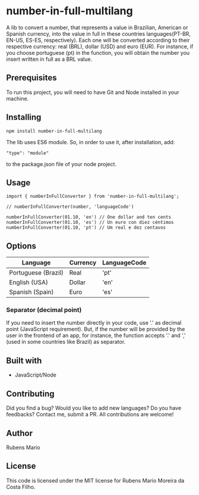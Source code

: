 # number-in-full-multilang

A lib to convert a number, that represents a value in Brazilian, American or Spanish currency, into the value in full in these countries languages(PT-BR, EN-US, ES-ES, respectively). Each one will be converted according to their respective currency: real (BRL), dollar (USD) and euro (EUR). For instance, if you choose portuguese (pt) in the function, you will obtain the number you insert written in full as a BRL value.

## Prerequisites

To run this project, you will need to have Git and Node installed in your machine.

## Installing

```
npm install number-in-full-multilang
```

The lib uses ES6 module. So, in order to use it, after installation, add:

```
"type": "module"
```

to the package.json file of your node project.

## Usage

```
import { numberInFullConverter } from 'number-in-full-multilang';

// numberInFullConverter(number, 'languageCode')

numberInFullConverter(01.10, 'en') // One dollar and ten cents
numberInFullConverter(01.10, 'es') // Un euro con diez céntimos
numberInFullConverter(01.10, 'pt') // Um real e dez centavos
```

## Options

| Language            | Currency | LanguageCode |
| ------------------- | -------- | ------------ |
| Portuguese (Brazil) | Real     | 'pt'         |
| English (USA)       | Dollar   | 'en'         |
| Spanish (Spain)     | Euro     | 'es'         |

### Separator (decimal point)

If you need to insert the number directly in your code, use '.' as decimal point (JavaScript requirement). But, if the number will be provided by the user in the frontend of an app, for instance, the function accepts '.' and ',' (used in some countries like Brazil) as separator.

## Built with

- JavaScript/Node

## Contributing

Did you find a bug? Would you like to add new languages? Do you have feedbacks? Contact me, submit a PR. All contributions are welcome!

## Author

Rubens Mario

## License

This code is licensed under the MIT license for Rubens Mario Moreira da Costa Filho.
